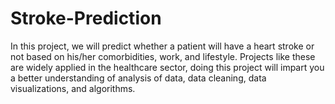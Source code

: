 # Stroke-Prediction
In this project, we will predict whether a patient will have a heart stroke or not based on his/her comorbidities, work, and lifestyle. Projects like these are widely applied in the healthcare sector, doing this project will impart you a better understanding of analysis of data, data cleaning, data visualizations, and algorithms.

